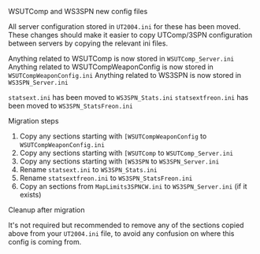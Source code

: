 WSUTComp and WS3SPN new config files


All server configuration stored in `UT2004.ini` for these has been moved.  These changes should make it easier to copy UTComp/3SPN configuration between servers by copying the relevant ini files.  


Anything related to WSUTComp is now stored in `WSUTComp_Server.ini`
Anything related to WSUTCompWeaponConfig is now stored in `WSUTCompWeaponConfig.ini`
Anything related to WS3SPN is now stored in `WS3SPN_Server.ini`

`statsext.ini` has been moved to `WS3SPN_Stats.ini`
`statsextfreon.ini` has been moved to `WS3SPN_StatsFreon.ini`


Migration steps

1. Copy any sections starting with `[WSUTCompWeaponConfig` to `WSUTCompWeaponConfig.ini` 
2. Copy any sections starting with `[WSUTComp` to `WSUTComp_Server.ini` 
3. Copy any sections starting with `[WS3SPN` to `WS3SPN_Server.ini` 
4. Rename `statsext.ini` to `WS3SPN_Stats.ini`
5. Rename `statsextfreon.ini` to `WS3SPN_StatsFreon.ini`
6. Copy an sections from `MapLimits3SPNCW.ini` to `WS3SPN_Server.ini` (if it exists)


Cleanup after migration

It's not required but recommended to remove any of the sections copied above from your `UT2004.ini` file, to avoid any confusion on where this config is coming from.